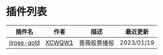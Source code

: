 # 插件列表


| 插件名 | 作者 | 描述 | 最近更新 |
| --- | --- | --- | --- |
| [iirose-gold](/plugins/advanced_calculator/readme-zh_cn.md) | [XCWQW1](https://github.com/XCWQW1) | 蔷薇股票播报 | 2023/01/19 |
